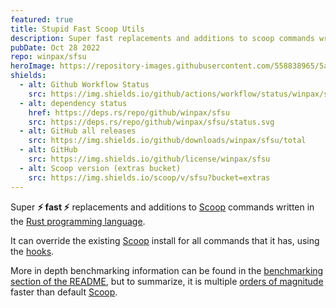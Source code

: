 ```yaml
---
featured: true
title: Stupid Fast Scoop Utils
description: Super fast replacements and additions to scoop commands written in Rust
pubDate: Oct 28 2022
repo: winpax/sfsu
heroImage: https://repository-images.githubusercontent.com/558838965/5a08ad32-112c-42a7-b0b8-212270cd30ce
shields:
  - alt: Github Workflow Status
    src: https://img.shields.io/github/actions/workflow/status/winpax/sfsu/build.yml
  - alt: dependency status
    href: https://deps.rs/repo/github/winpax/sfsu
    src: https://deps.rs/repo/github/winpax/sfsu/status.svg
  - alt: GitHub all releases
    src: https://img.shields.io/github/downloads/winpax/sfsu/total
  - alt: GitHub
    src: https://img.shields.io/github/license/winpax/sfsu
  - alt: Scoop version (extras bucket)
    src: https://img.shields.io/scoop/v/sfsu?bucket=extras
---
```


Super **⚡ fast ⚡** replacements and additions to [Scoop](https://scoop.sh) commands written in the [Rust programming language](https://www.rust-lang.org/).

It can override the existing [Scoop](https://scoop.sh) install for all commands that it has, using the [hooks](https://github.com/winpax/sfsu#hook).

More in depth benchmarking information can be found in the [benchmarking section of the README](https://github.com/winpax/sfsu#benchmarks-1), but to summarize, it is multiple [orders of magnitude](https://g.co/kgs/KqoK2G) faster than default [Scoop](https://scoop.sh).
